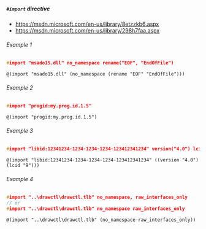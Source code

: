 ##### `#import` directive #

* https://msdn.microsoft.com/en-us/library/8etzzkb6.aspx
* https://msdn.microsoft.com/en-us/library/298h7faa.aspx

###### Example 1

```c++
#import "msado15.dll" no_namespace rename("EOF", "EndOfFile")
```

```racket
@(import "msado15.dll" (no_namespace (rename "EOF" "EndOfFile")))
```
###### Example 2

```c++
#import "progid:my.prog.id.1.5"
```

```racket
@(import "progid:my.prog.id.1.5")
```

###### Example 3

```c++
#import "libid:12341234-1234-1234-1234-123412341234" version("4.0") lcid("9")
```

```racket
@(import "libid:12341234-1234-1234-1234-123412341234" ((version "4.0") (lcid "9")))
```

###### Example 4

```c++
#import "..\drawctl\drawctl.tlb" no_namespace, raw_interfaces_only
// or
#import "..\drawctl\drawctl.tlb" no_namespace raw_interfaces_only
```

```racket
@(import "..\drawctl\drawctl.tlb" (no_namespace raw_interfaces_only))
```
